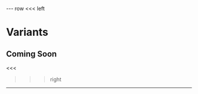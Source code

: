--- row
<<< left
# Variants
## Coming Soon
<<<

>>> right
<!-- include(../api-ref-snippet.md) -->
>>>
---

<!-- include(../support.md) -->
